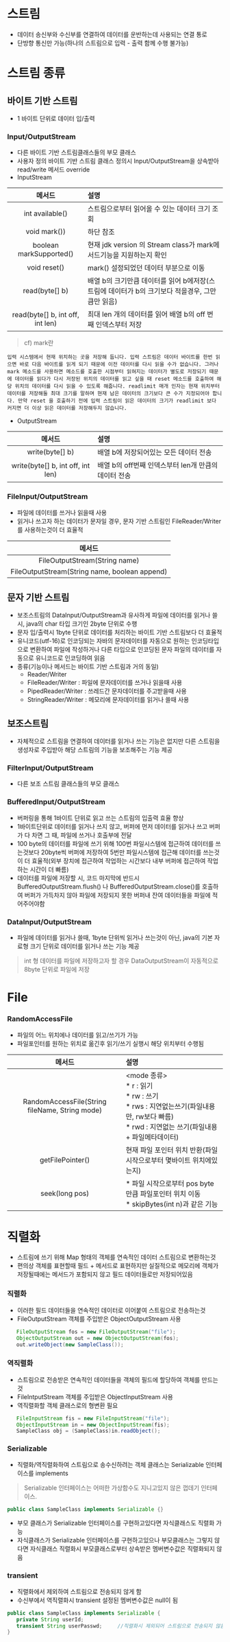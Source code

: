 # 스트림
* 데이터 송신부와 수신부를 연결하여 데이터를 운반하는데 사용되는 연결 통로
* 단방향 통신만 가능(하나의 스트림으로 입력 - 출력 함께 수행 불가능)

# 스트림 종류
## 바이트 기반 스트림
* 1 바이트 단위로 데이터 입/출력
### Input/OutputStream
* 다른 바이트 기반 스트림클래스들의 부모 클래스
* 사용자 정의 바이트 기반 스트림 클래스 정의시 Input/OutputStream을 상속받아 read/write 메서드 override
* InputStream

|메서드|설명|
|:-------:|:------|
|int available()|스트림으로부터 읽어올 수 있는 데이터 크기 조회|
|void mark())|하단 참조|
|boolean markSupported()|현재 jdk version 의 Stream class가 mark메서드기능을 지원하는지 확인|
|void reset()|mark() 설정되었던 데이터 부분으로 이동|
|read(byte[] b)|배열 b의 크기만큼 데이터를 읽어 b에저장(스트림에 데이터가 b의 크기보다 적을경우, 그만큼만 읽음)|
|read(byte[] b, int off, int len)|최대 len 개의 데이터를 읽어 배열 b의 off 번째 인덱스부터 저장|
> cf) mark란
```
입력 시스템에서 현재 위치하는 곳을 저장해 둡니다. 입력 스트림은 데이터 바이트를 한번 읽으면 바로 다음 바이트를 읽게 되기 때문에 이전 데이터를 다시 읽을 수가 없습니다. 그러나 mark 메소드를 사용하면 메소드를 호출한 시점부터 읽혀지는 데이터가 별도로 저장되기 때문에 데이터를 읽다가 다시 저장된 위치의 데이터를 읽고 싶을 때 reset 메소드를 호출하여 해당 위치의 데이터를 다시 읽을 수 있도록 해줍니다. readlimit 매개 인자는 현재 위치부터 데이터를 저장해둘 최대 크기를 말하며 현재 남은 데이터의 크기보다 큰 수가 지정되어야 합니다. 만약 reset 을 호출하기 전에 입력 스트림이 읽은 데이터의 크기가 readlimit 보다 커지면 더 이상 읽은 데이터를 저장해두지 않습니다.
```
* OutputStream

|메서드|설명|
|:-------:|:----|
|write(byte[] b)|배열 b에 저장되어있는 모든 데이터 전송|
|write(byte[] b, int off, int len)|배열 b의 off번째 인덱스부터 len개 만큼의 데이터 전송|

### FileInput/OutputStream
* 파일에 데이터를 쓰거나 읽을때 사용
* 읽거나 쓰고자 하는 데이터가 문자일 경우, 문자 기반 스트림인 FileReader/Writer를 사용하는것이 더 효율적

|메서드|
|:-------:|
|FileOutputStream(String name)|
|FileOutputStream(String name, boolean append)|

## 문자 기반 스트림
* 보조스트림의 DataInput/OutputStream과 유사하게 파일에 데이터를 읽거나 쓸시, java의 char 타입 크기인 2byte 단위로 수행
* 문자 입/출력시 1byte 단위로 데이터를 처리하는 바이트 기반 스트림보다 더 효율적
* 유니코드(utf-16)로 인코딩되는 자바의 문자데이터를 자동으로 원하는 인코딩타입으로 변환하여 파일에 작성하거나 다른 타입으로 인코딩된 문자 파일의 데이터를 자동으로 유니코드로 인코딩하여 읽음
* 종류(기능이나 메서드는 바이트 기반 스트림과 거의 동일)
   * Reader/Writer
   * FileReader/Writer : 파일에 문자데이터를 쓰거나 읽을때 사용
   * PipedReader/Writer : 쓰레드간 문자데이터를 주고받을때 사용
   * StringReader/Writer : 메모리에 문자데이터를 읽거나 쓸때 사용

## 보조스트림
* 자체적으로 스트림을 연결하여 데이터를 읽거나 쓰는 기능은 없지만 다른 스트림을 생성자로 주입받아 해당 스트림의 기능을 보조해주는 기능 제공
### FilterInput/OutputStream
* 다른 보조 스트림 클래스들의 부모 클래스
### BufferedInput/OutputStream
* 버퍼링을 통해 1바이트 단위로 읽고 쓰는 스트림의 입출력 효율 향상
* 1바이트단위로 데이터를 읽거나 쓰지 않고, 버퍼에 먼저 데이터를 읽거나 쓰고 버퍼가 다 차면 그 때, 파일에 쓰거나 호출부에 전달
* 100 byte의 데이터를 파일에 쓰기 위해 100번 파일시스템에 접근하여 데이터를 쓰는것보다 20byte씩 버퍼에 저장하여 5번만 파일시스템에 접근해 데이터를 쓰는것이 더 효율적(외부 장치에 접근하여 작업하는 시간보다 내부 버퍼에 접근하여 작업하는 시간이 더 빠름)
* 데이터를 파일에 저장할 시, 코드 마지막에 반드시 BufferedOutputStream.flush() 나 BufferedOutputStream.close()를 호출하여 버퍼가 가득차지 않아 파일에 저장되지 못한 버퍼내 잔여 데이터들을 파일에 적어주어야함
### DataInput/OutputStream
* 파일에 데이터를 읽거나 쓸때, 1byte 단위씩 읽거나 쓰는것이 아닌, java의 기본 자료형 크기 단위로 데이터를 읽거나 쓰는 기능 제공
> int 형 데이터를 파일에 저장하고자 할 경우 DataOutputStream이 자동적으로 8byte 단위로 파일에 저장

# File
### RandomAccessFile
* 파일의 어느 위치에나 데이터를 읽고/쓰기가 가능
* 파일포인터를 원하는 위치로 옮긴후 읽기/쓰기 실행시 해당 위치부터 수행됨

|메서드|설명|
|:-------:|:-------|
|RandomAccessFile(String fileName, String mode)|<mode 종류><br>* r : 읽기<br>* rw : 쓰기<br> * rws : 지연없는쓰기(파일내용만, rw보다 빠름)<br>* rwd : 지연없는 쓰기(파일내용 + 파일메타데이터)|
|getFilePointer()|현재 파일 포인터 위치 반환(파일 시작으로부터 몇바이트 위치에있는지)|
|seek(long pos)|* 파일 시작으로부터 pos byte 만큼 파일포인터 위치 이동<br>* skipBytes(int n)과 같은 기능|

# 직렬화
* 스트림에 쓰기 위해 Map 형태의 객체를 연속적인 데이터 스트림으로 변환하는것
* 편의상 객체를 표현할때 필드 + 메서드로 표현하지만 실질적으로 메모리에 객체가 저장될때에는 메서드가 포함되지 않고 필드 데이터들로만 저장되어있음
### 직렬화
   * 이러한 필드 데이터들을 연속적인 데이터로 이어붙여 스트림으로 전송하는것
   * FileOutputStream 객체를 주입받은 ObjectOutputStream 사용
```java
   FileOutputStream fos = new FileOutputStream("file");
   ObjectOutputStream out = new ObjectOutputStream(fos);
   out.writeObject(new SampleClass());
   ```
### 역직렬화
   * 스트림으로 전송받은 연속적인 데이터들을 객체의 필드에 할당하여 객체를 만드는것
   * FileIntputStream 객체를 주입받은 ObjectInputStream 사용
   * 역직렬화할 객체 클래스로의 형변환 필요
```java
   FileInputStream fis = new FileInputStream("file");
   ObjectInputStream in = new ObjectInputStream(fis);
   SampleClass obj = (SampleClass)in.readObject();
```
### Serializable
* 직렬화/역직렬화하여 스트림으로 송수신하려는 객체 클래스는 Serializable 인터페이스를 implements
> Serializable 인터페이스는 어떠한 가상함수도 지니고있지 않은 껍데기 인터페이스. 
```java
public class SampleClass implements Serializable {}
```
* 부모 클래스가 Serializable 인터페이스를 구현하고있다면 자식클래스도 직렬화 가능
* 자식클래스가 Serializable 인터페이스를 구현하고있으나 부모클래스는 그렇지 않다면 자식클래스 직렬화시 부모클래스로부터 상속받은 멤버변수값은 직렬화되지 않음
### transient
* 직렬화에서 제외하여 스트림으로 전송되지 않게 함
* 수신부에서 역직렬화시 transient 설정된 멤버변수값은 null이 됨
```java
public class SampleClass implements Serializable {
   private String userId;
   transient String userPasswd;		//직렬화시 제외되어 스트림으로 전송되지 않음.
}
```
<!--stackedit_data:
eyJoaXN0b3J5IjpbLTExMjg4ODA2MjAsLTIwOTM5NDE5MTMsLT
ExMTk0NTU2NDYsOTcxOTA0Mzg1LC0xMzM0NzczOTk1LDUzODcz
OTA3Myw1MDgwODI5OTMsLTE5MzY4MjQwMTBdfQ==
-->